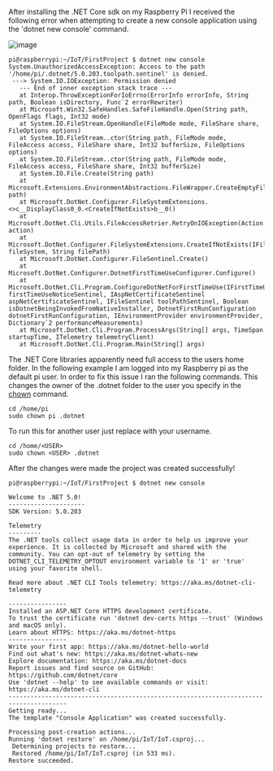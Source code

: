 After installing the .NET Core sdk on my Raspberry Pi I received the following error when attempting to create a new console application using the 'dotnet new console' command.

![image](https://user-images.githubusercontent.com/7444929/119385533-3ed10700-bc94-11eb-9df9-ad784bc565d2.png)

```
pi@raspberrypi:~/IoT/FirstProject $ dotnet new console
System.UnauthorizedAccessException: Access to the path '/home/pi/.dotnet/5.0.203.toolpath.sentinel' is denied.
 ---> System.IO.IOException: Permission denied
   --- End of inner exception stack trace ---
   at Interop.ThrowExceptionForIoErrno(ErrorInfo errorInfo, String path, Boolean isDirectory, Func`2 errorRewriter)
   at Microsoft.Win32.SafeHandles.SafeFileHandle.Open(String path, OpenFlags flags, Int32 mode)
   at System.IO.FileStream.OpenHandle(FileMode mode, FileShare share, FileOptions options)
   at System.IO.FileStream..ctor(String path, FileMode mode, FileAccess access, FileShare share, Int32 bufferSize, FileOptions options)
   at System.IO.FileStream..ctor(String path, FileMode mode, FileAccess access, FileShare share, Int32 bufferSize)
   at System.IO.File.Create(String path)
   at Microsoft.Extensions.EnvironmentAbstractions.FileWrapper.CreateEmptyFile(String path)
   at Microsoft.DotNet.Configurer.FileSystemExtensions.<>c__DisplayClass0_0.<CreateIfNotExists>b__0()
   at Microsoft.DotNet.Cli.Utils.FileAccessRetrier.RetryOnIOException(Action action)
   at Microsoft.DotNet.Configurer.FileSystemExtensions.CreateIfNotExists(IFileSystem fileSystem, String filePath)
   at Microsoft.DotNet.Configurer.FileSentinel.Create()
   at Microsoft.DotNet.Configurer.DotnetFirstTimeUseConfigurer.Configure()
   at Microsoft.DotNet.Cli.Program.ConfigureDotNetForFirstTimeUse(IFirstTimeUseNoticeSentinel firstTimeUseNoticeSentinel, IAspNetCertificateSentinel aspNetCertificateSentinel, IFileSentinel toolPathSentinel, Boolean isDotnetBeingInvokedFromNativeInstaller, DotnetFirstRunConfiguration dotnetFirstRunConfiguration, IEnvironmentProvider environmentProvider, Dictionary`2 performanceMeasurements)
   at Microsoft.DotNet.Cli.Program.ProcessArgs(String[] args, TimeSpan startupTime, ITelemetry telemetryClient)
   at Microsoft.DotNet.Cli.Program.Main(String[] args)
```

The .NET Core libraries apparently need full access to the users home folder.  In the following example I am logged into my Raspberry pi as the default pi user.  In order to fix this issue I ran the following commands.  This changes the owner of the .dotnet folder to the user you specify in the [chown](https://linuxize.com/post/linux-chown-command/) command.

```
cd /home/pi
sudo chown pi .dotnet
```

To run this for another user just replace <USER> with your username.
  
```
cd /home/<USER>
sudo chown <USER> .dotnet
```

After the changes were made the project was created successfully!
 
 ```
pi@raspberrypi:~/IoT/FirstProject $ dotnet new console

Welcome to .NET 5.0!
---------------------
SDK Version: 5.0.203

Telemetry
---------
The .NET tools collect usage data in order to help us improve your experience. It is collected by Microsoft and shared with the community. You can opt-out of telemetry by setting the DOTNET_CLI_TELEMETRY_OPTOUT environment variable to '1' or 'true' using your favorite shell.

Read more about .NET CLI Tools telemetry: https://aka.ms/dotnet-cli-telemetry

----------------
Installed an ASP.NET Core HTTPS development certificate.
To trust the certificate run 'dotnet dev-certs https --trust' (Windows and macOS only).
Learn about HTTPS: https://aka.ms/dotnet-https
----------------
Write your first app: https://aka.ms/dotnet-hello-world
Find out what's new: https://aka.ms/dotnet-whats-new
Explore documentation: https://aka.ms/dotnet-docs
Report issues and find source on GitHub: https://github.com/dotnet/core
Use 'dotnet --help' to see available commands or visit: https://aka.ms/dotnet-cli
--------------------------------------------------------------------------------------
Getting ready...
The template "Console Application" was created successfully.

Processing post-creation actions...
Running 'dotnet restore' on /home/pi/IoT/IoT.csproj...
  Determining projects to restore...
  Restored /home/pi/IoT/IoT.csproj (in 533 ms).
Restore succeeded.
 ```
